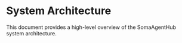 # System Architecture
This document provides a high-level overview of the SomaAgentHub system architecture.
